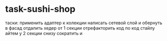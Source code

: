 # task-sushi-shop

таски: применить адаптер к колекции написать сетевой слой и обернуть в фасад отдалить хедер от 1 секции отрефакторить код по код стайлу айтем у 2 секции снизу сократить и
